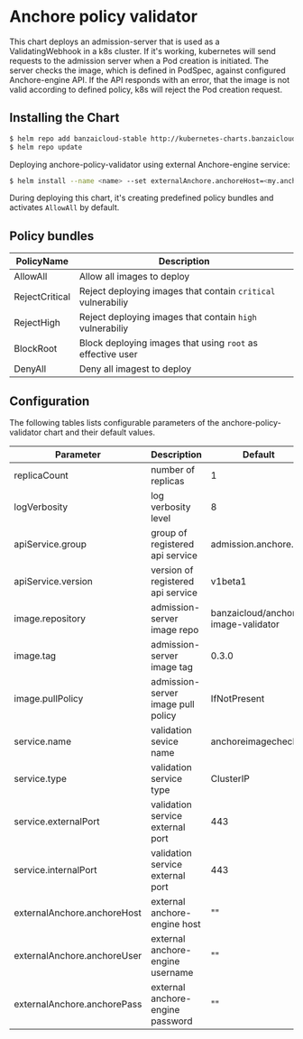 # Anchore policy validator

This chart deploys an admission-server that is used as a ValidatingWebhook in a k8s cluster. If it's working, kubernetes will send requests to the admission server when a Pod creation is initiated. The server checks the image, which is defined in PodSpec, against configured Anchore-engine API. If the API responds with an error, that the image is not valid according to defined policy, k8s will reject the Pod creation request.

## Installing the Chart

```bash
$ helm repo add banzaicloud-stable http://kubernetes-charts.banzaicloud.com/branch/master
$ helm repo update
```

Deploying anchore-policy-validator using external Anchore-engine service:

```bash
$ helm install --name <name> --set externalAnchore.anchoreHost=<my.anchore.host>  --set externalAnchore.anchoreUser=<username> -set externalAnchore.anchorePass=<password> banzaicloud-stable/anchore-policy-validator
```


During deploying this chart, it's creating predefined policy bundles and activates `AllowAll` by default.

## Policy bundles

|  PolicyName   |                         Description                         |
|---------------|-------------------------------------------------------------|
|AllowAll       |Allow all images to deploy                                   |
|RejectCritical |Reject deploying images that contain `critical` vulnerabiliy |
|RejectHigh     |Reject deploying images that contain `high` vulnerabiliy     |
|BlockRoot      |Block deploying images that using `root` as effective user   |
|DenyAll        |Deny all imagest to deploy                                   |


## Configuration

The following tables lists configurable parameters of the anchore-policy-validator chart and their default values.

|               Parameter             |                Description                  |                  Default                 |
| ----------------------------------- | ------------------------------------------- | -----------------------------------------|
|replicaCount                         |number of replicas                           |1                                         |
|logVerbosity                         |log verbosity level                          |8                                         |
|apiService.group                     |group of registered api service              |admission.anchore.io                      |
|apiService.version                   |version of registered api service            |v1beta1                                   |
|image.repository                     |admission-server image repo                  |banzaicloud/anchore-image-validator       |
|image.tag                            |admission-server image tag                   |0.3.0                                     |
|image.pullPolicy                     |admission-server image pull policy           |IfNotPresent                              |
|service.name                         |validation sevice name                       |anchoreimagecheck                         |
|service.type                         |validation service type                      |ClusterIP                                 |
|service.externalPort                 |validation service external port             |443                                       |
|service.internalPort                 |validation service external port             |443                                       |
|externalAnchore.anchoreHost          |external anchore-engine host                 |""                                        |
|externalAnchore.anchoreUser          |external anchore-engine username             |""                                        |
|externalAnchore.anchorePass          |external anchore-engine password             |""                                        |
